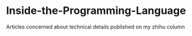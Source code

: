 # Inside-the-Programming-Language
Articles concerned about technical details published on my zhihu column
